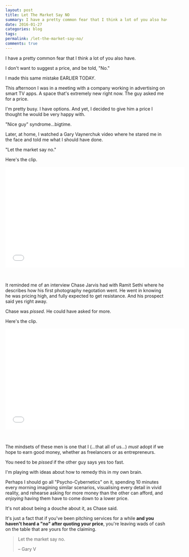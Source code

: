 ```yaml
---
layout: post
title: Let The Market Say NO
summary: I have a pretty common fear that I think a lot of you also have. I don't want to suggest a price, and be told, "No."
date: 2016-01-27 
categories: blog
tags: 
permalink: /let-the-market-say-no/
comments: true
---
```


I have a pretty common fear that I think a lot of you also have. 

I don't want to suggest a price, and be told, "No."

I made this same mistake EARLIER TODAY. 

This afternoon I was in a meeting with a company working in advertising on smart TV apps. A space that's extremely new right now. The guy asked me for a price. 

I'm pretty busy. I have options. And yet, I decided to give him a price I thought he would be very happy with. 

"Nice guy" syndrome…bigtime. <!-- futurelink - to book review of No More Mr Nice Guy -->

Later, at home, I watched a Gary Vaynerchuk video where he stared me in the face and told me what I should have done. 

"Let the market say no."

Here's the clip. 

<iframe width="560" height="315" src="//www.youtube.com/embed/WQD6WFuFw2c?start=884&end=1042" frameborder="0"> </iframe>

&nbsp;

It reminded me of an interview Chase Jarvis had with Ramit Sethi where he describes how his first photography negotation went. He went in knowing he was pricing high, and fully expected to get resistance. And his prospect said yes right away. 

Chase was *pissed*. He could have asked for more. 

Here's the clip. 

<iframe width="560" height="315" src="//www.youtube.com/embed/2tsJ_-yINxs?start=4145&end=4314" frameborder="0"> </iframe>

&nbsp;

The mindsets of these men is one that I (…that all of us…) *must* adopt if we hope to earn good money, whether as freelancers or as entrepreneurs. 

You need to be *pissed* if the other guy says yes too fast. 

I'm playing with ideas about how to remedy this in my own brain. 

Perhaps I should go all "Psycho-Cybernetics" on it, spending 10 minutes every morning imagining similar scenarios, visualising every detail in vivid reality, and rehearse asking for more money than the other can afford, and *enjoying* having them have to come down to a lower price. 

It's not about being a douche about it, as Chase said. 

It's just a fact that if you've been pitching services for a while **and you haven't heard a "no" after quoting your price**, you're leaving wads of cash on the table that are yours for the claiming. 

>Let the market say no.
>
>– Gary V
